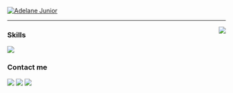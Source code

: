 <p aling="center">
  <a href="https://github.com/AdelaneJunior">
    <img src="https://readme-typing-svg.demolab.com?font=Oswald&size=45&duration=2001&pause=1000&color=6549DAF6&center=true&vCenter=true&multiline=true&width=440&height=130&lines=Adelane+Junior;Back-End+Developer" alt="Adelane Junior"/>
  </a>
</p>

------------------
<img align='right' src="https://github-readme-stats.vercel.app/api?username=AdelaneJunior&show_icons=true&theme=aura&rank_icon=github">

### Skills
<p align="left">
    <a href="#">
        <img src="https://skillicons.dev/icons?i=java,spring,js,angular,mysql,postgres&perline=11"/>
    </a>
</p>

### Contact me
<p align="left">
  <a href="https://github.com/AdelaneJunior"><img src="https://skillicons.dev/icons?i=github"/></a>
  <a href="https://www.linkedin.com/in/adelane-junior/"><img src="https://skillicons.dev/icons?i=linkedin"/></a>
  <a href="https://mail.google.com/mail/?view=cm&fs=1&to=adelane.junior@aluno.ueg.br"><img src="https://skillicons.dev/icons?i=gmail"/></a>
</p>
